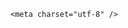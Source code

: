 <!DOCTYPE html>
<html lang="zh-CN">

<head>
    
<title>重庆一儿童疑触碰小区路灯电桩后身亡，小区路灯维护责任归谁？若为漏电事故，责任方需承担何种法律责任？_腾讯新闻</title>
<meta name="keywords" content="重庆,物业管理条例,路灯,物业公司,电桩,物业费,小区,开发商">
<meta name="description" content="极目新闻记者 唐佳燕5月22日，有网友发布视频称，重庆市南岸区铜元局街道金辉春上南滨小区，一名儿童在小区乐园玩耍时，不慎碰到了路灯电桩触电身亡。5月25日，极目新闻记者以居民身份询问涉事小区物业公司，工作人员称事发5月22日晚9时许，涉事路灯位于小区7栋楼前的游乐场旁，遇难儿童被送往医院后救治无效身亡。事发之后...">
<meta name="author" content="腾讯网">
<meta name="copyright" content="Copyright 1998 - 2025 Tencent. All Rights Reserved">
<meta property="og:type" content="news" />

<meta property="og:title" content="重庆一儿童疑触碰小区路灯电桩后身亡，小区路灯维护责任归谁？若为漏电事故，责任方需承担何种法律责任？_腾讯新闻" />
<meta property="og:description" content="极目新闻记者 唐佳燕5月22日，有网友发布视频称，重庆市南岸区铜元局街道金辉春上南滨小区，一名儿童在小区乐园玩耍时，不慎碰到了路灯电桩触电身亡。5月25日，极目新闻记者以居民身份询问涉事小区物业公司，工作人员称事发5月22日晚9时许，涉事路灯位于小区7栋楼前的游乐场旁，遇难儿童被送往医院后救治无效身亡。事发之后..." />
<meta property="og:url" content="https://news.qq.com/rain/a/20250525Q05OVK00" />
<meta property="og:image" content="https://inews.gtimg.com/news_ls/O2QutrjaetaDi3apHVLeFW9HORfKGAC4EVx3WlTjE09NsAA_640330/0" />
<meta property="article:author" content="" />
<meta property="article:published_time" content="2025-05-26 15:18:19" />
<meta property="category" content="" />

    <meta charset="utf-8" />
<meta http-equiv="X-UA-Compatible" content="IE=Edge" />
<meta name="viewport" content="width=device-width, initial-scale=1, shrink-to-fit=no" />
<link rel="dns-prefetch" href="mat1.gtimg.com">
<link rel="dns-prefetch" href="i.news.qq.com">
<link rel="shortcut icon" href="https://mat1.gtimg.com/qqcdn/qqindex2021/favicon.ico">
<script nomodule="true" src="https://mat1.gtimg.com/qqcdn/qqindex2021/common-static/20240515201444/core3-37-1.min.js"></script>
<script>
  try {
    if (!window.IntersectionObserver) {
      var observerScript = document.createElement('script');
      observerScript.src = "https://mat1.gtimg.com/qqcdn/qqindex2021/common-static/20241024141058/intersection-observer-polyfill.js";
      document.head.appendChild(observerScript);
    }
  } catch (error) {}
</script>

<script>
  try {
    if (!Element.prototype.scrollTo) {
      var scrollScript = document.createElement('script');
      scrollScript.src = "https://mat1.gtimg.com/qqcdn/qqindex2021/common-static/20241025153001/scroll-behavior-polyfill.js";
      document.head.appendChild(scrollScript);
    }
  } catch (error) {}
</script>
<script>
  try {
    if ('scrollRestoration' in window.history) {
      window.history.scrollRestoration = 'manual';
    }
    window.isPcClient = Boolean(window.electron) && (
      window.navigator.userAgent.indexOf('pc-client') > 0 ||
      window.navigator.userAgent.indexOf('TencentNews') > 0
    );
  } catch {}
</script>
<script>
  try {
    if (window.isPcClient) {
      var bodyStyle = document.createElement('style');
      bodyStyle.innerText = 'body{ zoom: 0.95 }';
      document.head.appendChild(bodyStyle);
    }
  } catch {}
</script>
<script>
  window.DATA = {"questionInfo":{"url":"http://view.inews.qq.com/a/20250525Q05OVK00","abstract":"","id":"20250525Q05OVK00","longtitle":"重庆一儿童疑触碰小区路灯电桩后身亡，小区路灯维护责任归谁？","question_short_title":"重庆一儿童疑触碰小区路灯电桩后身亡，小区路灯维护责任归谁？若为漏电事故，责任方需承担何种法律责任？","relate_extend_infos":[{"title":"重庆一儿童疑触碰小区路灯电桩后身亡，应急管理局：脑部有电击痕迹","url":"https://view.inews.qq.com/a/20250525A03O4V00","abstract":"极目新闻记者 唐佳燕5月22日，有网友发布视频称，重庆市南岸区铜元局街道金辉春上南滨小区，一名儿童在小区乐园玩耍时，不慎碰到了路灯电桩触电身亡。5月25日，极目新闻记者以居民身份询问涉事小区物业公司，工作人员称事发5月22日晚9时许，涉事路灯位于小区7栋楼前的游乐场旁，遇难儿童被送往医院后救治无效身亡。事发之后...","articletype":"0","id":"20250525A03O4V00","longtitle":"重庆一儿童疑触碰小区路灯电桩后身亡，应急管理局：脑部有电击痕迹","picShowType":"90092","thumbnails_qqnews":["https://inews.gtimg.com/news_ls/OYhW7rk5WVlFoyPjGwZJzdqc5UFaLTCzyF7HuChPZZKMsAA_294195/0"]}],"thumbnails_qqnews":["https://inews.gtimg.com/om_ls/OFhAM5NU_ROK7fNq77oFufj2qpZfIT6itmhBVqizfmTVsAA_294195/0"],"title":"重庆一儿童疑触碰小区路灯电桩后身亡，小区路灯维护责任归谁？若为漏电事故，责任方需承担何种法律责任？"},"ret":0,"adInfo":{"openRelatedNewsAd":1,"openAds":1,"openAdsComment":1,"openAdsPhotos":1,"openAdsText":1},"article_category":"229","categoryrray":{"category_id":"229","sub_category_id":"2040"},"content_words_num":45,"copyright_wording_share":"免责声明","intro":"","id":"20250525Q05OVK00","relate_extend_infos":{"imgURL":"https://inews.gtimg.com/news_ls/OYhW7rk5WVlFoyPjGwZJzdqc5UFaLTCzyF7HuChPZZKMsAA_640330/0","imgURLSmall":"https://inews.gtimg.com/news_ls/OYhW7rk5WVlFoyPjGwZJzdqc5UFaLTCzyF7HuChPZZKMsAA_150120/0","longTitle":"重庆一儿童疑触碰小区路灯电桩后身亡，应急管理局：脑部有电击痕迹","title":"重庆一儿童疑触碰小区路灯电桩后身亡，应急管理局：脑部有电击痕迹","url":"http://view.inews.qq.com/a/20250525A03O4V00","abstract":"极目新闻记者 唐佳燕5月22日，有网友发布视频称，重庆市南岸区铜元局街道金辉春上南滨小区，一名儿童在小区乐园玩耍时，不慎碰到了路灯电桩触电身亡。5月25日，极目新闻记者以居民身份询问涉事小区物业公司，工作人员称事发5月22日晚9时许，涉事路灯位于小区7栋楼前的游乐场旁，遇难儿童被送往医院后救治无效身亡。事发之后...","id":"20250525A03O4V00"},"self_declare":{"declare":"个人观点，仅供参考"},"surl":"https://view.inews.qq.com/a/20250525Q05OVK00","url":"https://view.inews.qq.com/a/20250525Q05OVK00","already_answer":false,"remarks":"","shareDesc":"腾讯新闻","commentid":"","emojiRelatedSwitch":1,"emojiSwitch":1,"isSensitive":0,"likeInfo":0,"news_app_recommend_status":4,"atype":232,"final_declare":["个人观点，仅供参考"],"forbidCommentUpDown":0,"ai_switch":true,"channelEntryJumpType":1,"detail_entry":{"is_orignal":1,"orignal_entry":1},"enableDiffusion":1,"FadCid":"","disableDeclare":1,"safe_cntl":{"close_global_news_sis":0,"close_relate_thing":0,"close_all_emoticon_comment":0,"close_all_favorite":0,"close_comment_dislike":0,"emoticon_comment_mode":0,"close_all_ad":0,"close_all_rel":0,"close_share_pull":0},"time":"2025-05-25 18:02:11","iNewsRecommendLevel":1,"is_deleted":0,"abstract":"","all_long_pic":1,"attribute":{},"card":{"vip_place":"left","liveInfo":{},"vip_desc":"腾讯新闻问答课代表官方账号","uin":"ecbe89d289b6198c7996f16538ebc224f9","update_frequency":"1970-01-01 08:00:00","desc":"腾讯新闻问答课代表，结合当下热点新闻和网友热议，发现好问题，期待好回答。","chlname":"问答课代表","msgEntry":1,"vip_icon":"http://inews.gtimg.com/newsapp_ls/0/14876051701/0","vip_type_new":"30012","suid":"8QMc339d5IQeuTzY5QN3","cpLevel":2,"chlid":"22983986","vip_icon_night":"http://inews.gtimg.com/newsapp_ls/0/14876052067/0","vip_type":"30012","icon":"https://inews.gtimg.com/om_ls/OPBO91JgEbYG-O62jC2hCRA_yoydsA8oEANb87pxgNxKgAA_200200/0"},"content":null,"extra_property":{"FeedbackDetailDisableInsert":1,"zanSkinType":""},"question_id":"","answer_num":1,"closeCommentBanner":0,"copyright_share":"本文来自腾讯新闻客户端创作者，不代表腾讯新闻的观点和立场。","news_update_time":1748253747,"shareImg":"https://inews.gtimg.com/om_ls/OFhAM5NU_ROK7fNq77oFufj2qpZfIT6itmhBVqizfmTVsAA_870492/0","title":"重庆一儿童疑触碰小区路灯电桩后身亡，小区路灯维护责任归谁？若为漏电事故，责任方需承担何种法律责任？","cms_id":"20250525Q05OVK00","articleId":"20250526Q02V7R00","article_type":232,"tags":"","desc":"极目新闻记者 唐佳燕5月22日，有网友发布视频称，重庆市南岸区铜元局街道金辉春上南滨小区，一名儿童在小区乐园玩耍时，不慎碰到了路灯电桩触电身亡。5月25日，极目新闻记者以居民身份询问涉事小区物业公司，工作人员称事发5月22日晚9时许，涉事路灯位于小区7栋楼前的游乐场旁，遇难儿童被送往医院后救治无效身亡。事发之后...","videoArr":[]};
</script>
<script>
  window.channelInfo = {"channelConfig":{"channelNav":[{"_auto_id":"1","active_alien_img":"","alien_img":"","channel_id":"news_news_home","is_local":"0","link":"https://www.qq.com","name_cn":"首页","name_en":"home"},{"_auto_id":"2","active_alien_img":"","alien_img":"","channel_id":"news_news_top","is_local":"0","link":"","name_cn":"要闻","name_en":"news"},{"_auto_id":"4","active_alien_img":"","alien_img":"","channel_id":"news_news_bj","is_local":"1","link":"","name_cn":"北京","name_en":"bj"},{"_auto_id":"5","active_alien_img":"","alien_img":"","channel_id":"news_news_finance","is_local":"0","link":"","name_cn":"财经","name_en":"finance"},{"_auto_id":"6","active_alien_img":"","alien_img":"","channel_id":"news_news_tech","is_local":"0","link":"","name_cn":"科技","name_en":"tech"},{"_auto_id":"7","active_alien_img":"","alien_img":"","channel_id":"tv","is_local":"0","link":"https://v.qq.com/channel/tv/?ptag=qqnews","name_cn":"电视剧","name_en":"tv"},{"_auto_id":"8","active_alien_img":"","alien_img":"","channel_id":"news_news_qa","is_local":"0","link":"","name_cn":"热问","name_en":"qa"},{"_auto_id":"9","active_alien_img":"","alien_img":"","channel_id":"news_news_ent","is_local":"0","link":"","name_cn":"娱乐","name_en":"ent"},{"_auto_id":"10","active_alien_img":"","alien_img":"","channel_id":"variety","is_local":"0","link":"https://v.qq.com/channel/variety/?ptag=qqnews","name_cn":"综艺","name_en":"variety"},{"_auto_id":"11","active_alien_img":"","alien_img":"","channel_id":"news_news_sports","is_local":"0","link":"","name_cn":"体育","name_en":"sports"},{"_auto_id":"13","active_alien_img":"","alien_img":"","channel_id":"news_news_nba","is_local":"0","link":"","name_cn":"NBA","name_en":"nba"},{"_auto_id":"14","active_alien_img":"","alien_img":"","channel_id":"news_news_world","is_local":"0","link":"","name_cn":"国际","name_en":"world"},{"_auto_id":"15","active_alien_img":"","alien_img":"","channel_id":"news_news_mil","is_local":"0","link":"","name_cn":"军事","name_en":"milite"},{"_auto_id":"16","active_alien_img":"","alien_img":"","channel_id":"news_news_auto","is_local":"0","link":"","name_cn":"汽车","name_en":"auto"},{"_auto_id":"17","active_alien_img":"","alien_img":"","channel_id":"news_news_house","is_local":"0","link":"","name_cn":"房产","name_en":"house"},{"_auto_id":"18","active_alien_img":"","alien_img":"","channel_id":"news_news_edu","is_local":"0","link":"","name_cn":"教育","name_en":"edu"},{"_auto_id":"19","active_alien_img":"","alien_img":"","channel_id":"news_news_antip","is_local":"0","link":"","name_cn":"健康","name_en":"health"},{"_auto_id":"20","active_alien_img":"","alien_img":"","channel_id":"news_news_video","is_local":"0","link":"","name_cn":"视频","name_en":"video"},{"_auto_id":"21","active_alien_img":"","alien_img":"","channel_id":"news_news_game","is_local":"0","link":"","name_cn":"游戏","name_en":"games"},{"_auto_id":"22","active_alien_img":"","alien_img":"","channel_id":"news_news_nchupin","is_local":"0","link":"","name_cn":"眼界","name_en":"chupin"},{"_auto_id":"24","active_alien_img":"","alien_img":"","channel_id":"news_news_football","is_local":"0","link":"","name_cn":"足球","name_en":"football"},{"_auto_id":"25","active_alien_img":"","alien_img":"","channel_id":"news_news_kepu","is_local":"0","link":"","name_cn":"科学","name_en":"kepu"},{"_auto_id":"26","active_alien_img":"","alien_img":"","channel_id":"news_news_digi","is_local":"0","link":"","name_cn":"数码","name_en":"digi"},{"_auto_id":"28","active_alien_img":"","alien_img":"","channel_id":"ymzx","is_local":"0","link":"https://gamer.qq.com/v2/cloudgame/game/96897?ichannel=txxwpc0Ftxxwpc1","name_cn":"元梦之星","name_en":"news_news_ymzx"},{"_auto_id":"31","active_alien_img":"","alien_img":"","channel_id":"movie","is_local":"0","link":"https://v.qq.com/channel/movie/?ptag=qqnews","name_cn":"电影","name_en":"movie"},{"_auto_id":"32","active_alien_img":"","alien_img":"","channel_id":"news_news_esport","is_local":"0","link":"","name_cn":"电竞","name_en":"esport"},{"_auto_id":"34","active_alien_img":"","alien_img":"","channel_id":"news_news_history","is_local":"0","link":"","name_cn":"历史","name_en":"history"},{"_auto_id":"35","active_alien_img":"","alien_img":"","channel_id":"news_news_baby","is_local":"0","link":"","name_cn":"育儿","name_en":"baby"},{"_auto_id":"36","active_alien_img":"","alien_img":"","channel_id":"hbjy","is_local":"0","link":"https://gp.qq.com/act/a20250421mnqlx/news.shtml","name_cn":"和平精英","name_en":"news_news_hbjy"},{"_auto_id":"37","active_alien_img":"","alien_img":"","channel_id":"cloud_gamer","is_local":"0","link":"https://gamer.qq.com/?ichannel=txxwpc0Ftxxwpc1","name_cn":"云游戏","name_en":"cloud_gamer"},{"_auto_id":"38","active_alien_img":"","alien_img":"","channel_id":"news_news_lic","is_local":"0","link":"","name_cn":"理财","name_en":"finance_licai"},{"_auto_id":"39","active_alien_img":"","alien_img":"","channel_id":"news_news_istock","is_local":"0","link":"","name_cn":"股票","name_en":"finance_stock"},{"_auto_id":"40","active_alien_img":"","alien_img":"","channel_id":"ren_min_shi_pin","is_local":"0","link":"https://news.qq.com/omn/author/8QMd3Hld74cbujbY?tab=om_video","name_cn":"人民视频","name_en":"ren_min_shi_pin"},{"_auto_id":"41","active_alien_img":"","alien_img":"","channel_id":"news_news_weather","is_local":"0","link":"https://tianqi.qq.com/index.htm","name_cn":"天气","name_en":"weather"}]}};
</script>
<script>
  window.articleConfig = {"rightConfig":[{"_auto_id":"1","category_key":"default","modules":"{\"moduleList\":[{\"title\":\"精选视频\",\"id\":\"video_album\",\"videoType\":\"tag\",\"videoId\":\"aUepxrtchGM=\"},{\"title\":\"下载条\",\"id\":\"download_banner\",\"isSticky\":1},{\"title\":\"热点榜\",\"id\":\"hot_rank_list\",\"isSticky\":1},{\"title\":\"广告推广\",\"id\":\"ssp_ad_module\",\"category\":\"ad_ssp\",\"loid\":\"109\",\"isSticky\":1}]}"}],"tonglanAdConfig":[],"bottomConfig":[],"videoAdConfig":[],"rightGameConfig":[]};
</script>
<script src="https://mat1.gtimg.com/www/js/emonitor/custom_ed041a23.js" charset="utf-8"></script>
<script>
  try {
    window.emonitorIns = emonitor.create({
      name: 'newsqq_quesionArticle',
      atta: {
        name: 'newsqq',
      },
      mode: '007',
    });
  } catch (err) {
    console.warn(err);
  }
</script>
<link href="https://mat1.gtimg.com/qqcdn/qqindex2021/common-static/hel/qqnews-pc-dc_20250515055953/static/css/qa.css" rel="stylesheet">

<script>window.__HEL_PRESET_META__={"qqnews-pc-components":{"app":{"id":1366,"name":"qqnews-pc-components","app_group_name":"qqnews-pc-components","proj_ver":{"map":{},"utime":0},"online_version":"qqnews-pc-components_20250515055747","build_version":"qqnews-pc-components_20250520070753","update_at":"2025-05-20T11:08:42.000Z","desc":"set by [init], from container [formal.pc.dc.tj101013] worker [1]"},"version":{"sub_app_name":"qqnews-pc-components","sub_app_version":"qqnews-pc-components_20250520070753","src_map":{"webDirPath":"https://mat1.gtimg.com/qqcdn/qqindex2021/common-static/hel/qqnews-pc-components_20250520070753","htmlIndexSrc":"https://mat1.gtimg.com/qqcdn/qqindex2021/common-static/hel/qqnews-pc-components_20250520070753/index.html","extractMode":"all","iframeSrc":"","chunkCssSrcList":["https://mat1.gtimg.com/qqcdn/qqindex2021/common-static/hel/qqnews-pc-components_20250520070753/static/css/index.css"],"chunkJsSrcList":["https://mat1.gtimg.com/qqcdn/qqindex2021/common-static/hel/qqnews-pc-components_20250520070753/static/js/index.js"],"staticCssSrcList":[],"staticJsSrcList":["https://mat1.gtimg.com/qqcdn/qqindex2021/static/20231212123233/react.production.min.js","https://mat1.gtimg.com/qqcdn/qqindex2021/static/20231212123233/react-dom.production.min.js","https://mat1.gtimg.com/qqcdn/qqindex2021/common-static/hel/hel-base-v16.js"],"relativeCssSrcList":[],"relativeJsSrcList":[],"privCssSrcList":[],"srvModSrcList":[],"srvModSrcIndex":"","headAssetList":[{"tag":"staticScript","append":false,"attrs":{"src":"https://mat1.gtimg.com/qqcdn/qqindex2021/static/20231212123233/react.production.min.js"}},{"tag":"staticScript","append":false,"attrs":{"src":"https://mat1.gtimg.com/qqcdn/qqindex2021/static/20231212123233/react-dom.production.min.js"}},{"tag":"staticScript","append":false,"attrs":{"src":"https://mat1.gtimg.com/qqcdn/qqindex2021/common-static/hel/hel-base-v16.js"}},{"tag":"script","append":true,"attrs":{"src":"https://mat1.gtimg.com/qqcdn/qqindex2021/common-static/hel/qqnews-pc-components_20250520070753/static/js/index.js","defer":""}},{"tag":"link","append":true,"attrs":{"href":"https://mat1.gtimg.com/qqcdn/qqindex2021/common-static/hel/qqnews-pc-components_20250520070753/static/css/index.css","rel":"stylesheet"}}],"bodyAssetList":[]},"update_at":"2025-05-20T11:08:42.000Z","create_at":"2025-05-20T11:08:42.000Z","_worker_id":"1","_is_backup":true}}}</script>
<script>window.__VIEW_PATH__="question.ejs";</script>
</head>

<body id="dc-question-body">
  <div id="root"></div>
    <iframe style="display: none;" src="https://i.news.qq.com/web_backend/getWebPacUid"></iframe>
<script src="https://mat1.gtimg.com/qqcdn/qqindex2021/common-static/20240805160928/react.production.min.js"></script>
<script src="https://mat1.gtimg.com/qqcdn/qqindex2021/common-static/20240805160928/react-dom.production.min.js"></script>
<script src="https://mat1.gtimg.com/qqcdn/qqindex2021/common-static/20241018171503/universal-report.min.js"></script>
<script defer type="text/javascript" src="https://mat1.gtimg.com/qqcdn/qqindex2021/libs/barrier/aria.js?appid=9327b8b06379d9d1728bbfbe2025ef9c" charset="utf-8"></script>
<script defer src="https://t.captcha.qq.com/TCaptcha.js"></script>
<script>document.cookie="hel_err=;path=/;";</script>
<script src="https://mat1.gtimg.com/qqcdn/qqindex2021/common-static/hel/hel-base-v16.js"></script>
<script src="https://mat1.gtimg.com/qqcdn/qqindex2021/common-static/hel/qqnews-pc-hel-entry_20250117174052/static/js/index.js"></script>
<link rel="preload" href="https://mat1.gtimg.com/qqcdn/qqindex2021/common-static/hel/qqnews-pc-dc_20250515055953/static/js/qa.js" as="script">
<link rel="preload" href="https://mat1.gtimg.com/qqcdn/qqindex2021/common-static/hel/qqnews-pc-components_20250520070753/static/js/index.js" as="script">
<script>window.loadProject("https://mat1.gtimg.com/qqcdn/qqindex2021/common-static/hel/qqnews-pc-dc_20250515055953/static/js/qa.js");</script>
<iframe id="videoFrame" style="display: none;" src="https://video.qq.com/cookie/sync_qqnews.html"></iframe>
</body>

</html>
